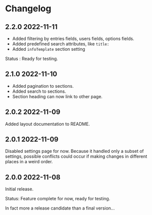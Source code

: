 # Changelog

## 2.2.0 2022-11-11

* Added filtering by entries fields, users fields, options fields.
* Added predefined search attributes, like `title:`
* Added `infoTemplate` section setting

Status : Ready for testing.

## 2.1.0 2022-11-10

* Added pagination to sections.
* Added search to sections.
* Section heading can now link to other page.

## 2.0.2 2022-11-09

Added layout documentation to README.

## 2.0.1 2022-11-09

Disabled settings page for now. Because it handled only a subset of settings,
possible conflicts could occur if making changes in different places in a weird order.

## 2.0.0 2022-11-08

Initial release.

Status: Feature complete for now, ready for testing.

In fact more a release candidate than a final version...